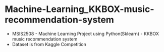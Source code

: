 # Machine-Learning_KKBOX-music-recommendation-system
- MSIS2508 - Machine Learning Project using Python(Sklearn) - KKBOX music recommendation system
- Dataset is from Kaggle Competition
